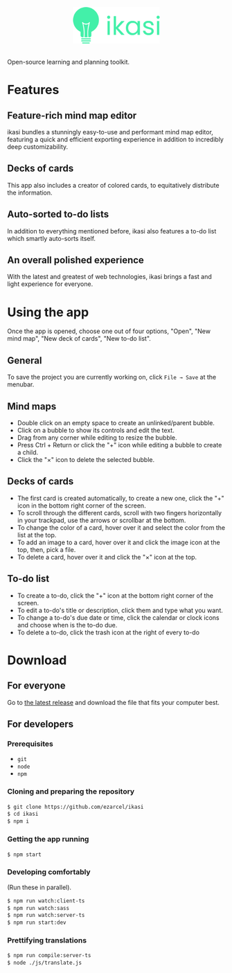 <center>
  <img src="https://github.com/ezarcel/ikasi/raw/main/img/logo_with_text.png" alt="drawing" width="200">
</center>
<br>

Open-source learning and planning toolkit.

# Features

## Feature-rich mind map editor

ikasi bundles a stunningly easy-to-use and performant mind map editor, featuring a quick and efficient exporting experience in addition to incredibly deep customizability.

## Decks of cards

This app also includes a creator of colored cards, to equitatively distribute the information.

## Auto-sorted to-do lists

In addition to everything mentioned before, ikasi also features a to-do list which smartly auto-sorts itself.

## An overall polished experience

With the latest and greatest of web technologies, ikasi brings a fast and light experience for everyone.

# Using the app

Once the app is opened, choose one out of four options, "Open", "New mind map", "New deck of cards", "New to-do list".

## General

To save the project you are currently working on, click `File → Save` at the menubar.

## Mind maps

- Double click on an empty space to create an unlinked/parent bubble.
- Click on a bubble to show its controls and edit the text.
- Drag from any corner while editing to resize the bubble.
- Press Ctrl + Return or click the "+" icon while editing a bubble to create a child.
- Click the "×" icon to delete the selected bubble.

## Decks of cards

- The first card is created automatically, to create a new one, click the "+" icon in the bottom right corner of the screen.
- To scroll through the different cards, scroll with two fingers horizontally in your trackpad, use the arrows or scrollbar at the bottom.
- To change the color of a card, hover over it and select the color from the list at the top.
- To add an image to a card, hover over it and click the image icon at the top, then, pick a file.
- To delete a card, hover over it and click the "×" icon at the top.

## To-do list

- To create a to-do, click the "+" icon at the bottom right corner of the screen.
- To edit a to-do's title or description, click them and type what you want.
- To change a to-do's due date or time, click the calendar or clock icons and choose when is the to-do due.
- To delete a to-do, click the trash icon at the right of every to-do

# Download

## For everyone

Go to [the latest release](https://github.com/ezarcel/ikasi/releases/latest) and download the file that fits your computer best.

## For developers

### Prerequisites

- `git`
- `node`
- `npm`

### Cloning and preparing the repository

```zsh
$ git clone https://github.com/ezarcel/ikasi
$ cd ikasi
$ npm i
```

### Getting the app running

```zsh
$ npm start
```

### Developing comfortably

(Run these in parallel).

```zsh
$ npm run watch:client-ts
$ npm run watch:sass
$ npm run watch:server-ts
$ npm run start:dev
```

### Prettifying translations

```zsh
$ npm run compile:server-ts
$ node ./js/translate.js
```
